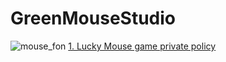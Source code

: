 # GreenMouseStudio
![mouse_fon](https://user-images.githubusercontent.com/118356134/206920118-7dc35ae9-f8e3-41d7-b9ba-ba6732d45143.png)
[1. Lucky Mouse game private policy](https://github.com/Pavilanis76/GreenMouseStudio/blob/main/LMprivate.html) 
